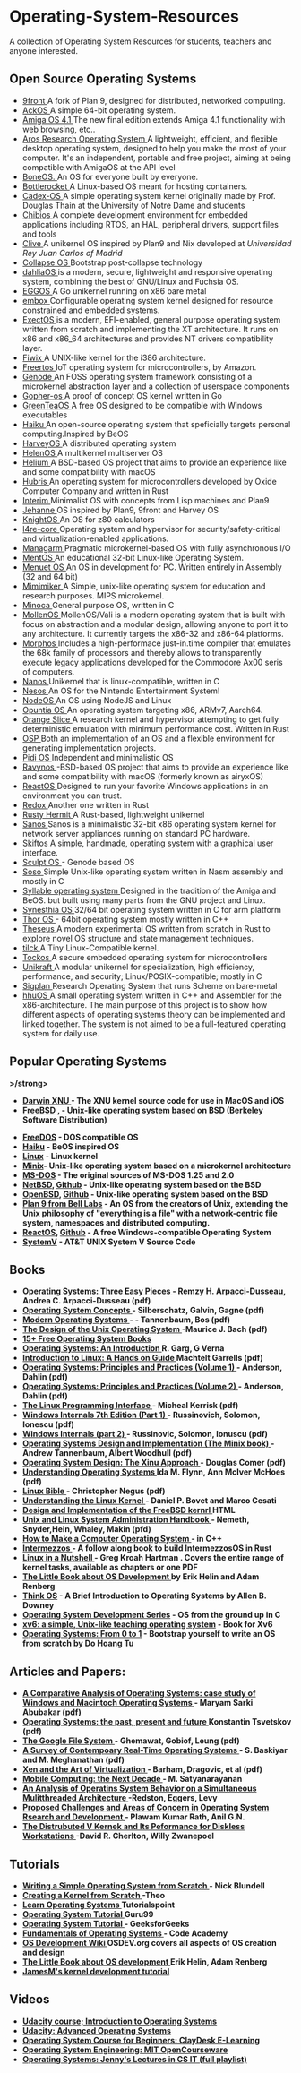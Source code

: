 # Operating-System-Resources
A collection of Operating System Resources for students, teachers and anyone interested. 
<strong> <H2> Open Source Operating Systems </H2> </strong>
- <a href="http://9front.org"> 9front </a> A fork of Plan 9, designed for distributed, networked computing. 
- <a href="https://github.com/ackOS-project/ackOS">  AckOS </a> A simple 64-bit operating system. 
- <a href="https://www.amigaos.net/"> Amiga OS 4.1 </a> The new final edition extends Amiga 4.1 functionality with web browsing, etc..
- <a href="https://aros.sourceforge.io/">  Aros Research Operating System </a>  A lightweight, efficient, and flexible desktop operating system, designed to help you make the most of your computer. It's an independent, portable and free project, aiming at being compatible with AmigaOS at the API level 
- <a href="https://github.com/Bone-Project/BoneOS">  BoneOS. </a> An OS for everyone built by everyone.
- <a href="https://github.com/bottlerocket-os/bottlerocket">  Bottlerocket </a> A Linux-based OS meant for hosting containers.
- <a href="https://github.com/opencreeck/Cadex-OS-Official"> Cadex-OS  </a> A simple operating system kernel originally made by Prof. Douglas Thain at the University of Notre Dame and students
- <a href="http://www.chibios.org/">  Chibios </a>  A complete development environment for embedded applications including RTOS, an HAL, peripheral drivers, support files and tools
- <a href="https://lsub.org/ls/clive.html"> Clive </a> A unikernel OS inspired by Plan9 and Nix developed at *Universidad Rey Juan Carlos of Madrid*
- <a href="https://collapseos.org/"> Collapse OS </a> Bootstrap post-collapse technology
- <a href="https://dahliaos.io"> dahliaOS </a> is a modern, secure, lightweight and responsive operating system, combining the best of GNU/Linux and Fuchsia OS.
- <a href="https://github.com/icexin/eggos"> EGGOS </a> A Go unikernel running on x86 bare metal
- <a href="https://embox.github.io/"> embox </a>  Configurable operating system kernel designed for resource constrained and embedded systems.
- <a href="https://git.codingworkshop.eu.org/xt-sys/exectos">  ExectOS </a> is a modern, EFI-enabled, general purpose operating system written from scratch and implementing the XT architecture. It runs on x86 and x86_64 architectures and provides NT drivers compatibility layer.
- <a href="https://www.fiwix.org/"> Fiwix </a>  A UNIX-like kernel for the i386 architecture.
- <a href="https://aws.amazon.com/freertos/"> Freertos </a>  IoT operating system for microcontrollers, by Amazon.
- <a href="https://genode.org/">  Genode </a>  An FOSS operating system framework consisting of a microkernel abstraction layer and a collection of userspace components
- <a href="https://github.com/gopher-os/gopher-os"> Gopher-os </a>  A proof of concept OS kernel written in Go
- <a href="https://greenteaos.github.io/"> GreenTeaOS </a>  A free OS designed to be compatible with Windows executables 
- <a href="https://www.haiku-os.org/"> Haiku </a> An open-source operating system that speficially targets personal computing.Inspired by BeOS
- <a href="https://harvey-os.org/">  HarveyOS </a> A distributed operating system
- <a href="https://github.com/HelenOS/helenos"> HelenOS </a>  A multikernel multiserver OS
- <a href="https://github.com/mszoek/helium"> Helium </a>  A BSD-based OS project that aims to provide an experience like and some compatibility with macOS
- <a href="https://hubris.oxide.computer/"> Hubris </a>  An operating system for microcontrollers developed by Oxide Computer Company and written in Rust
- <a href="https://github.com/mntmn/interim">  Interim </a> Minimalist OS with concepts from Lisp machines and Plan9
- <a href="http://jehanne.io/"> Jehanne </a>  OS inspired by Plan9, 9front and Harvey OS
- <a href="https://github.com/KnightOS/KnightOS"> KnightOS </a> An OS for z80 calculators
- <a href="https://github.com/kernkonzept/l4re-core"> l4re-core </a>  Operating system and hypervisor for security/safety-critical and virtualization-enabled applications.
- <a href="https://github.com/managarm/managarm"> Managarm </a>  Pragmatic microkernel-based OS with fully asynchronous I/O
- <a href="https://github.com/mentos-team/MentOS"> MentOS </a>  An educational 32-bit Linux-like Operating System.
- <a href="http://www.menuetos.net/"> Menuet OS </a> An OS in development for PC. Written entirely in Assembly (32 and 64 bit)
- <a href="https://mimiker.ii.uni.wroc.pl/"> Mimimiker </a> A Simple, unix-like operating system for education and research purposes. MIPS microkernel.
- <a href="https://github.com/minoca/os"> Minoca </a>  General purpose OS, written in C
- <a href="https://github.com/Meulengracht/MollenOS"> MollenOS </a>  MollenOS/Vali is a modern operating system that is built with focus on abstraction and a modular design, allowing anyone to port it to any architecture. It currently targets the x86-32 and x86-64 platforms.
- <a href="https://www.morphos-team.net/intro"> Morphos </a> Includes a high-performace just-in.time compiler that emulates the 68k family of processors and thereby allows to transparently execute legacy applications developed for the Commodore Ax00 seris of computers.
- <a href="https://github.com/nanovms/nanos"> Nanos </a>  Unikernel that is linux-compatible, written in C
- <a href="https://notin.tokyo/nesos/"> Nesos </a>  An OS for the Nintendo Entertainment System!
- <a href="https://github.com/NodeOS/NodeOS"> NodeOS </a> An OS using NodeJS and Linux
- <a href="https://github.com/opuntiaOS-Project/opuntiaOS"> Opuntia OS </a>  An operating system targeting x86, ARMv7, Aarch64.
- <a href="https://github.com/gamozolabs/orange_slice"> Orange Slice </a>  A research kernel and hypervisor attempting to get fully deterministic emulation with minimum performance cost. Written in Rust
- <a href="https://dl.acm.org/doi/10.1145/142854.142879"> OSP </a>  Both an implementation of an OS and a flexible environment for generating implementation projects. 
- <a href="https://github.com/GandelXIV/pidi-os"> Pidi OS </a>  Independent and minimalistic OS
- <a href="https://github.com/ravynsoft/ravynos"> Ravynos </a> -BSD-based OS project that aims to provide an experience like and some compatibility with macOS (formerly known as airyxOS)
- <a href="https://reactos.org/"> ReactOS </a> Designed to run your favorite Windows applications in an environment you can trust.
- <a href="https://github.com/redox-os/redox"> Redox </a> Another one written in Rust
- <a href="https://github.com/hermitcore/rusty-hermit"> Rusty Hermit </a>  A Rust-based, lightweight unikernel
- <a href="http://www.jbox.dk/sanos"> Sanos </a> Sanos is a minimalistic 32-bit x86 operating system kernel for network server appliances running on standard PC hardware.
- <a href="https://skiftos.org/">  Skiftos </a> A simple, handmade, operating system with a graphical user interface.
- <a href="https://genode.org/download/sculpt"> Sculpt OS </a> - Genode based OS
- <a href="https://github.com/ozkl/soso"> Soso  </a> Simple Unix-like operating system written in Nasm assembly and mostly in C
- <a href="http://syllable.metaproject.frl/"> Syllable operating system </a> Designed in the tradition of the Amiga and BeOS. but built using many parts from the GNU project and Linux.
- <a href="https://github.com/SynestiaOS/SynestiaOS"> Synesthia OS </a>  32/64 bit operating system written in C for arm platform
- <a href="https://github.com/wichtounet/thor-os"> Thor OS </a> - 64bit operating system mostly written in C++
- <a href="https://github.com/theseus-os/Theseus"> Theseus </a>  A modern experimental OS written from scratch in Rust to explore novel OS structure and state management techniques.
- <a href="https://github.com/vvaltchev/tilck"> tilck </a>  A Tiny Linux-Compatible kernel.
- <a href="https://www.tockos.org/"> Tockos </a> A secure embedded operating system for microcontrollers
- <a href="https://github.com/unikraft/unikraft"> Unikraft </a>  A modular unikernel for specialization, high efficiency, performance, and security; Linux/POSIX-compatible; mostly in C
- <a href="https://icfp20.sigplan.org/details/scheme-2020-papers/3/Running-Scheme-On-Bare-Metal-Experience-Report"> Sigplan </a>  Research Operating System that runs Scheme on bare-metal
- <a href="https://github.com/hhuOS/hhuOS">  hhuOS </a>  A small operating system written in C++ and Assembler for the x86-architecture. The main purpose of this project is to show how different aspects of operating systems theory can be implemented and linked together. The system is not aimed to be a full-featured operating system for daily use.

<strong><H2> Popular Operating Systems </H2>>/strong>
- <a href="https://github.com/apple/darwin-xnu"> Darwin XNU </a>- The XNU kernel source code for use in MacOS and iOS
- <a href="https://freebsd.org/"> FreeBSD </a>,  - Unix-like operating system based on BSD (Berkeley Software Distribution)
* [FreeDOS](http://freedos.org/) - DOS compatible OS
* [Haiku](https://github.com/haiku/haiku) - BeOS inspired OS
* [Linux](https://github.com/torvalds/linux) - Linux kernel
* [Minix](https://www.minix3.org/)- Unix-like operating system based on a microkernel architecture
* [MS-DOS](https://github.com/microsoft/MS-DOS) - The original sources of MS-DOS 1.25 and 2.0
* [NetBSD](https://www.netbsd.org/), [Github](https://github.com/netbsd/src) - Unix-like operating system based on the BSD
* [OpenBSD](https://www.openbsd.org/), [Github](https://github.com/openbsd/src) - Unix-like operating system based on the BSD
* [Plan 9 from Bell Labs](http://9p.io/plan9/) - An OS from the creators of Unix, extending the Unix philosophy of "everything is a file" with a network-centric file system, namespaces and distributed computing. 
* [ReactOS](https://reactos.org/), [Github](https://github.com/reactos/reactos) - A free Windows-compatible Operating System 
* [SystemV](https://archive.org/details/ATTUNIXSystemVRelease4Version2) - AT&T UNIX System V Source Code

<strong> <H2> Books   </H2> </strong>
- <a href="https://drdineshsharma.com/Operating%20Systems.pdf"> Operating Systems: Three Easy Pieces </a> - Remzy H. Arpacci-Dusseau, Andrea C. Arpacci-Dusseau  (pdf)
- <a href="https://os.ecci.ucr.ac.cr/slides/Abraham-Silberschatz-Operating-System-Concepts-10th-2018.pdf"> Operating System Concepts </a> - Silberschatz, Galvin, Gagne (pdf)
- <a href="https://csc-knu.github.io/sys-prog/books/Andrew%20S.%20Tanenbaum%20-%20Modern%20Operating%20Systems.pdf">  Modern Operating Systems  </a>- - Tannenbaum, Bos (pdf)
- <a href="http://160592857366.free.fr/joe/ebooks/ShareData/Design%20of%20the%20Unix%20Operating%20System%20By%20Maurice%20Bach.pdf"> The Design of the Unix Operating System </a>  -Maurice J. Bach (pdf)
- <a href="https://www.infobooks.org/free-pdf-books/computers/operating-systems/"> 15+ Free Operating System Books </a> 
- <a href="https://docplayer.net/186755178-Operating-systems-an-introduction-by-r-garg-g-verma.html"> Operating Systems: An Introduction  </a>  R. Garg, G Verna 
- <a href="https://tldp.org/LDP/intro-linux/intro-linux.pdf"> Introduction to Linux: A Hands on Guide </a>  Machtelt Garrells (pdf)
- <a href="https://www.kea.nu/files/textbooks/ospp/osppv1.pdf"> Operating Systems: Principles and Practices (Volume 1) </a> - Anderson, Dahlin (pdf)
- <a href="https://www.kea.nu/files/textbooks/ospp/osppv2.pdf"> Operating Systems: Principles and Practices (Volume 2) </a> - Anderson, Dahlin (pdf)
- <a href="https://sciencesoftcode.files.wordpress.com/2018/12/the-linux-programming-interface-michael-kerrisk-1.pdf"> The Linux Programming Interface </a>- Micheal Kerrisk (pdf)
- <a href="https://sciencesoftcode.files.wordpress.com/2018/12/the-linux-programming-interface-michael-kerrisk-1.pdf"> Windows Internals 7th Edition (Part 1) </a> - Russinovich, Solomon, Ionescu (pdf)
- <a href="https://doc.lagout.org/security/Windows%20Internals.pdf"> Windows Internals (part 2) </a>- Russinovic, Solomon, Ionuscu (pdf) 
- <a href="https://csc-knu.github.io/sys-prog/books/Andrew%20S.%20Tanenbaum%20-%20Operating%20Systems.%20Design%20and%20Implementation.pdf"> Operating Systems Design and Implementation (The Minix book) </a>- Andrew Tannenbaum, Albert Woodhull (pdf)
- <a href="https://pdfs.semanticscholar.org/fe11/d3534950c811b05d3b8ddb0832046ac04f6f.pdf"> Operating System Design: The Xinu Approach </a>- Douglas Comer (pdf)
- <a href="https://doc.lagout.org/operating%20system%20/linux/Understanding%20Operating%20Systems.pdf"> Understanding Operating Systems </a> Ida M. Flynn, Ann McIver McHoes (pdf) 
- <a href="https://edu.anarcho-copy.org/Against%20Security%20-%20Self%20Security/linux-bible-christopher-negus-10th.pdf"> Linux Bible </a> - Christopher Negus  (pdf)
- <a href="https://doc.lagout.org/operating%20system%20/linux/Understanding%20Linux%20Kernel.pdf"> Understanding the Linux Kernel </a> - Daniel P. Bovet and Marco Cesati
- <a href="https://docs.freebsd.org/en/books/design-44bsd/"> Design and Implementation of the FreeBSD kernrl </a> HTML 
- <a href="https://mog.dog/files/SP2019/2017%20Nemeth%20Evi%20etal%20-%20UNIX%20and%20Linux%20System%20Administration%20Handbook%5B5thED%5D_Rell.pdf"> Unix and Linux System Administration Handbook </a> - Nemeth, Snyder,Hein, Whaley, Makin (pfd)
- <a href="https://github.com/SamyPesse/How-to-Make-a-Computer-Operating-System"> How to Make a Computer Operating System  </a>- in C++
- <a href="https://intermezzos.github.io/book/">  Intermezzos </a>- A follow along book to build IntermezzosOS in Rust
- <a href="http://www.kroah.com/lkn/"> Linux in a Nutshell </a> - Greg Kroah Hartman . Covers the entire range of kernel tasks, available as chapters or one PDF
- <a href="http://littleosbook.github.io/"> The Little Book about OS Development </a> by Erik Helin and Adam Renberg
- [Think OS](http://greenteapress.com/thinkos/) - A Brief Introduction to Operating Systems by Allen B. Downey
- [Operating System Development Series](http://www.brokenthorn.com/Resources/OSDevIndex.html) - OS from the ground up in C
- [xv6: a simple, Unix-like teaching operating system](https://pdos.csail.mit.edu/6.828/2019/xv6/book-riscv-rev0.pdf) - Book for Xv6
- [Operating Systems: From 0 to 1](https://tuhdo.github.io/os01/) - Bootstrap yourself to write an OS from scratch by Do Hoang Tu


<strong> <H2> Articles and Papers: </H2> </strong>
- <a href="https://www.researchgate.net/publication/353526819_A_Comparative_Analysis_of_Operating_System_case_study_of_Windows_Operating_and_Mackintosh_Operating_System"> A Comparative Analysis of Operating Systems: case study of Windows and Macintoch Operating Systems </a>- Maryam Sarki Abubakar (pdf)
- <a href="https://www.researchgate.net/publication/343500639_Operating_Systems_The_Past_Present_and_Future"> Operating Systems: the past, present and future </a>  Konstantin Tsvetskov (pdf) 
- <a href="https://static.googleusercontent.com/media/research.google.com/en//archive/gfs-sosp2003.pdf"> The Google File System  </a> - Ghemawat, Gobiof, Leung (pdf)
- <a href="http://home.iitj.ac.in/~saurabh.heda/Papers/Survey/Survey%20of%20Contemporary%20RTOS%20-%202005.pdf"> A Survey of Contempoary Real-Time Operating Systems </a> - S. Baskiyar and M. Meghanathan (pdf)
- <a href="https://www.cl.cam.ac.uk/research/srg/netos/papers/2003-xensosp.pdf"> Xen and the Art of Virtualization  </a> - Barham, Dragovic, et al (pdf) 
- <a href="https://dl.acm.org/doi/10.1145/1810931.1810936"> Mobile Computing: the Next Decade </a> - M. Satyanarayanan 
- <a href="https://dada.cs.washington.edu/smt/papers/os.pdf"> An Analysis of Operatins System Behavior on a Simultaneous Mulitthreaded Architecture </a>  -Redston, Eggers, Levy 
- <a href="https://arxiv.org/pdf/1205.6423.pdf"> Proposed Challenges and Areas of Concern in Operating System Rsearch and Development </a> - Plawam Kumar Rath, Anil G.N. 
- <a href="https://dl.acm.org/doi/abs/10.1145/800217.806621"> The Distrubuted V Kernek and Its Peformance for Diskless Workstations </a> -David R. Cherlton, Willy Zwanepoel 

<strong> <H2> Tutorials </H2> </strong>
- <a href="https://www.cs.bham.ac.uk/~exr/lectures/opsys/10_11/lectures/os-dev.pdf"> Writing a Simple Operating System from Scratch </a> - Nick Blundell
- <a href="https://theogill.medium.com/creating-a-kernel-from-scratch-1a1aa569780f"> Creating a Kernel from Scratch </a> -Theo
- <a href="https://www.tutorialspoint.com/operating_system/"> Learn Operating Systems </a> Tutorialspoint 
- <a href="https://www.guru99.com/os-tutorial.html"> Operating System Tutorial </a> Guru99
- <a href="https://www.geeksforgeeks.org/operating-systems/"> Operating System Tutorial </a> - GeeksforGeeks
- <a href="https://www.codecademy.com/learn/fundamentals-of-operating-systems"> Fundamentals of Operating Systems </a> - Code Academy
- <a href=" https://wiki.osdev.org/Main_Page"> OS Development Wiki </a> OSDEV.org covers all aspects of OS creation and design
- <a href="https://littleosbook.github.io/"> The Little Book about OS development </a> Erik Helin, Adam Renberg 
- <a href="https://web.archive.org/web/20160412174753/http://www.jamesmolloy.co.uk/tutorial_html/index.html"> JamesM's kernel development tutorial </a>

<strong> <H2> Videos </H2> </strong>
- <a href="https://www.udacity.com/course/introduction-to-operating-systems--ud923"> Udacity course; Introduction to Operating Systems </a>
- <a href="https://www.udacity.com/course/advanced-operating-systems--ud189"> Udacity: Advanced Operating Systems </a>
- <a href="https://www.youtube.com/watch?v=xy4wKdArpWw"> Operating System Course for Beginners: ClayDesk E-Learning </a>
- <a href="https://ocw.mit.edu/courses/6-828-operating-system-engineering-fall-2012/"> Operating System Engineering: MIT OpenCourseware </a>
- <a href="https://www.youtube.com/playlist?list=PLdo5W4Nhv31a5ucW_S1K3-x6ztBRD-PNa"> Operating Systems: Jenny's Lectures in CS IT  (full playlist) </a> 
